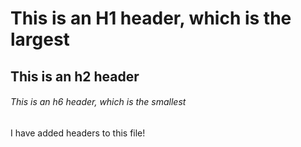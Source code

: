# This is an H1 header, which is the largest

## This is an h2 header

###### This is an h6 header, which is the smallest










I have added headers to this file!
